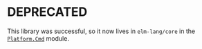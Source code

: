 # DEPRECATED

This library was successful, so it now lives in `elm-lang/core` in the [`Platform.Cmd`](http://package.elm-lang.org/packages/elm-lang/core/latest/Platform-Cmd) module.
